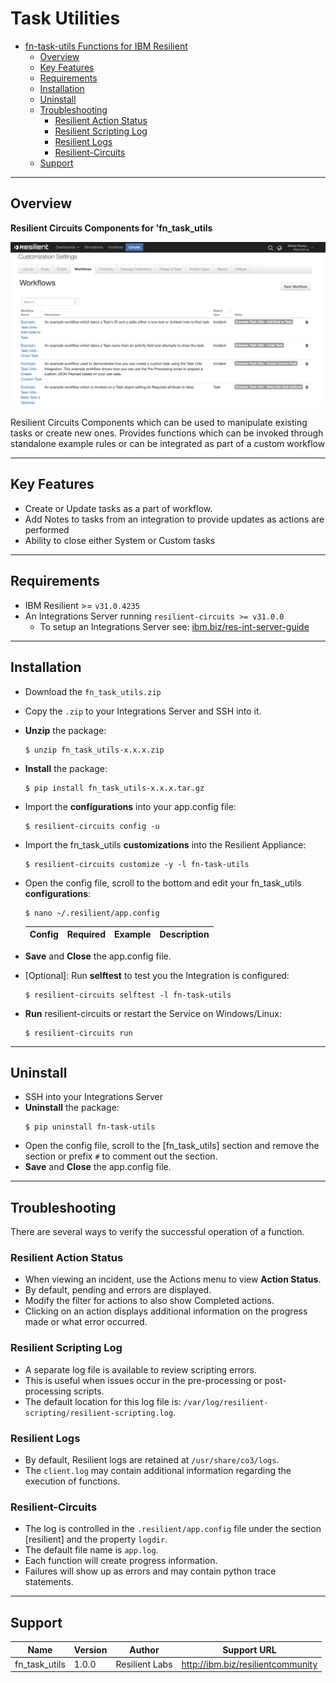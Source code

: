 <!-- This file is generated by running resilient-circuits docgen -->
# Task Utilities

- [fn-task-utils Functions for IBM Resilient](#fn-task-utils-functions-for-ibm-resilient)
  - [Overview](#overview)
  - [Key Features](#key-features)
  - [Requirements](#requirements)
  - [Installation](#installation)
  - [Uninstall](#uninstall)
  - [Troubleshooting](#troubleshooting)
    - [Resilient Action Status](#resilient-action-status)
    - [Resilient Scripting Log](#resilient-scripting-log)
    - [Resilient Logs](#resilient-logs)
    - [Resilient-Circuits](#resilient-circuits)
  - [Support](#support)

---
## Overview
<!-- This description is taken from the in the "description" attribute setup.py file -->
**Resilient Circuits Components for 'fn_task_utils**

 ![screenshot: main](./doc/screenshots/main.png)

<!-- This description is taken from the in the "long_description" attribute setup.py file -->
Resilient Circuits Components which can be used to manipulate existing tasks or create new ones. Provides functions which can be invoked through standalone example rules or can be integrated as part of a custom workflow

---
## Key Features
<!-- List the Key Features of the Integration -->
* Create or Update tasks as a part of workflow.
* Add Notes to tasks from an integration to provide updates as actions are performed
* Ability to close either System or Custom tasks

---
## Requirements
<!-- List any Requirements -->
* IBM Resilient >= `v31.0.4235`
* An Integrations Server running `resilient-circuits >= v31.0.0`
  * To setup an Integrations Server see: [ibm.biz/res-int-server-guide](ibm.biz/res-int-server-guide)

---
## Installation
* Download the `fn_task_utils.zip`
* Copy the `.zip` to your Integrations Server and SSH into it.
* **Unzip** the package:
  ```
  $ unzip fn_task_utils-x.x.x.zip
  ```
* **Install** the package:
  ```
  $ pip install fn_task_utils-x.x.x.tar.gz
  ```
* Import the **configurations** into your app.config file:
  ```
  $ resilient-circuits config -u
  ```
* Import the fn_task_utils **customizations** into the Resilient Appliance:
  ```
  $ resilient-circuits customize -y -l fn-task-utils
  ```
* Open the config file, scroll to the bottom and edit your fn_task_utils **configurations**:
  ```
  $ nano ~/.resilient/app.config
  ```
  | Config | Required | Example | Description |
  | ------ | :------: | ------- | ----------- |

* **Save** and **Close** the app.config file.
* [Optional]: Run **selftest** to test you the Integration is configured:
  ```
  $ resilient-circuits selftest -l fn-task-utils
  ```
* **Run** resilient-circuits or restart the Service on Windows/Linux:
  ```
  $ resilient-circuits run
  ```

---
## Uninstall
* SSH into your Integrations Server
* **Uninstall** the package:
  ```
  $ pip uninstall fn-task-utils
  ```
* Open the config file, scroll to the [fn_task_utils] section and remove the section or prefix `#` to comment out the section.
* **Save** and **Close** the app.config file.

---
## Troubleshooting
There are several ways to verify the successful operation of a function.

### Resilient Action Status
* When viewing an incident, use the Actions menu to view **Action Status**.
* By default, pending and errors are displayed.
* Modify the filter for actions to also show Completed actions.
* Clicking on an action displays additional information on the progress made or what error occurred.

### Resilient Scripting Log
* A separate log file is available to review scripting errors.
* This is useful when issues occur in the pre-processing or post-processing scripts.
* The default location for this log file is: `/var/log/resilient-scripting/resilient-scripting.log`.

### Resilient Logs
* By default, Resilient logs are retained at `/usr/share/co3/logs`.
* The `client.log` may contain additional information regarding the execution of functions.

### Resilient-Circuits
* The log is controlled in the `.resilient/app.config` file under the section [resilient] and the property `logdir`.
* The default file name is `app.log`.
* Each function will create progress information.
* Failures will show up as errors and may contain python trace statements.

---
## Support
| Name | Version | Author | Support URL |
| ---- | ------- | ------ | ----------- |
| fn_task_utils | 1.0.0 | Resilient Labs | http://ibm.biz/resilientcommunity |